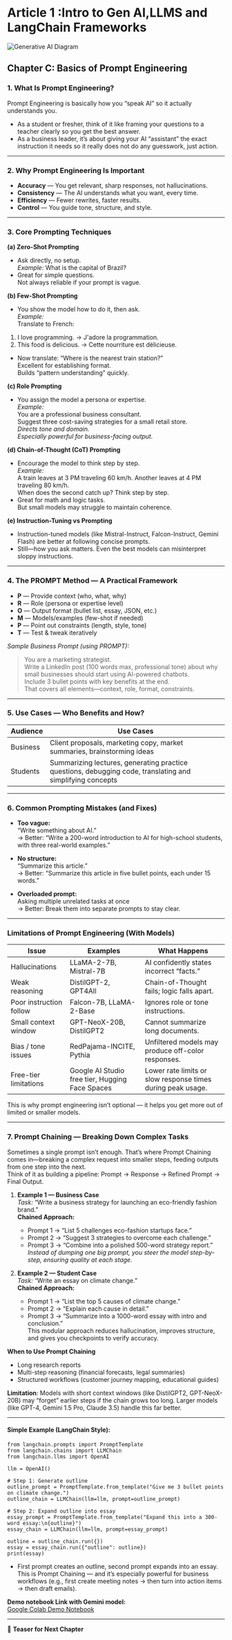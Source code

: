 # Article 1 :Intro to Gen AI,LLMS and LangChain Frameworks
 ![Generative AI Diagram](https://drive.google.com/uc?export=view&id=1nLrHYcZ4-pea9MBU91p7kq9gAWjy5vQR)

## Chapter C: Basics of Prompt Engineering

### **1. What Is Prompt Engineering?**

Prompt Engineering is basically how you “speak AI” so it actually understands you.  
* As a student or fresher, think of it like framing your questions to a teacher clearly so you get the best answer.  
* As a business leader, it’s about giving your AI “assistant” the exact instruction it needs so it really does not do any guesswork, just action.


---

### **2. Why Prompt Engineering Is Important**

- **Accuracy** — You get relevant, sharp responses, not hallucinations.
- **Consistency** — The AI understands what you want, every time.
- **Efficiency** — Fewer rewrites, faster results.
- **Control** — You guide tone, structure, and style.


---

### **3. Core Prompting Techniques**

**(a) Zero-Shot Prompting**  
- Ask directly, no setup.  
*Example:* What is the capital of Brazil?  
- Great for simple questions.  
Not always reliable if your prompt is vague.

**(b) Few-Shot Prompting**  
 - You show the model how to do it, then ask.  
*Example:*  
Translate to French:  
1. I love programming. → J'adore la programmation.  
2. This food is delicious. → Cette nourriture est délicieuse.

- Now translate: “Where is the nearest train station?”  
Excellent for establishing format.  
Builds “pattern understanding” quickly.

**(c) Role Prompting**  
- You assign the model a persona or expertise.  
*Example:*  
    You are a professional business consultant.  
Suggest three cost-saving strategies for a small retail store.  
*Directs tone and domain.  
Especially powerful for business-facing output.*

**(d) Chain-of-Thought (CoT) Prompting**  
- Encourage the model to think step by step.  
*Example:*  
A train leaves at 3 PM traveling 60 km/h. Another leaves at 4 PM traveling 80 km/h.  
When does the second catch up? Think step by step.  
- Great for math and logic tasks.  
But small models may struggle to maintain coherence.

**(e) Instruction-Tuning vs Prompting**  
- Instruction-tuned models (like Mistral-Instruct, Falcon-Instruct, Gemini Flash) are better at following concise prompts.  
- Still—how you ask matters. Even the best models can misinterpret sloppy instructions.


---

### **4. The PROMPT Method — A Practical Framework**

- **P** — Provide context (who, what, why)
- **R** — Role (persona or expertise level)
- **O** — Output format (bullet list, essay, JSON, etc.)
- **M** — Models/examples (few-shot if needed)
- **P** — Point out constraints (length, style, tone)
- **T** — Test & tweak iteratively

*Sample Business Prompt (using PROMPT):*  
>You are a marketing strategist.  
Write a LinkedIn post (100 words max, professional tone) about why small businesses should start using AI-powered chatbots.  
Include 3 bullet points with key benefits at the end.  
That covers all elements—context, role, format, constraints.


---

### **5. Use Cases — Who Benefits and How?**

| Audience    | Use Cases                                                    |
|-------------|--------------------------------------------------------------|
| Business    | Client proposals, marketing copy, market summaries, brainstorming ideas |
| Students    | Summarizing lectures, generating practice questions, debugging code, translating and simplifying concepts |


---

### **6. Common Prompting Mistakes (and Fixes)**

- **Too vague:**  
  “Write something about AI.”  
  → Better: “Write a 200-word introduction to AI for high-school students, with three real-world examples.”

- **No structure:**  
  “Summarize this article.”  
  → Better: “Summarize this article in five bullet points, each under 15 words.”

- **Overloaded prompt:**  
  Asking multiple unrelated tasks at once  
  → Better: Break them into separate prompts to stay clear.

---

### Limitations of Prompt Engineering (With Models)

| Issue                | Examples                    | What Happens                                          |
|----------------------|----------------------------|-------------------------------------------------------|
| Hallucinations       | LLaMA-2-7B, Mistral-7B     | AI confidently states incorrect “facts.”              |
| Weak reasoning       | DistilGPT-2, GPT4All       | Chain-of-Thought fails; logic falls apart.            |
| Poor instruction follow | Falcon-7B, LLaMA-2-Base | Ignores role or tone instructions.                    |
| Small context window | GPT-NeoX-20B, DistilGPT2   | Cannot summarize long documents.                      |
| Bias / tone issues   | RedPajama-INCITE, Pythia   | Unfiltered models may produce off-color responses.     |
| Free-tier limitations | Google AI Studio free tier, Hugging Face Spaces | Lower rate limits or slow response times during peak usage. |

This is why prompt engineering isn’t optional — it helps you get more out of limited or smaller models.


---

### **7. Prompt Chaining — Breaking Down Complex Tasks**

Sometimes a single prompt isn’t enough. That’s where Prompt Chaining comes in—breaking a complex request into smaller steps, feeding outputs from one step into the next.  
Think of it as building a pipeline: Prompt → Response → Refined Prompt → Final Output.

1. **Example 1 — Business Case**  
      *Task:* “Write a business strategy for launching an eco-friendly fashion brand.”  
      **Chained Approach:**  
      - Prompt 1 → “List 5 challenges eco-fashion startups face.”  
      - Prompt 2 → “Suggest 3 strategies to overcome each challenge.”  
      - Prompt 3 → “Combine into a polished 500-word strategy report.”  
       *Instead of dumping one big prompt, you steer the model step-by-step, ensuring quality at each stage.*

2. **Example 2 — Student Case**  
     *Task:* “Write an essay on climate change.”  
     **Chained Approach:**  
     - Prompt 1 → “List the top 5 causes of climate change.”  
     - Prompt 2 → “Explain each cause in detail.”  
     - Prompt 3 → “Summarize into a 1000-word essay with intro and conclusion.”  
This modular approach reduces hallucination, improves structure, and gives you checkpoints to verify accuracy.

**When to Use Prompt Chaining**
- Long research reports
- Multi-step reasoning (financial forecasts, legal summaries)
- Structured workflows (customer journey mapping, educational guides)

**Limitation**: Models with short context windows (like DistilGPT2, GPT-NeoX-20B) may “forget” earlier steps if the chain grows too long. Larger models (like GPT-4, Gemini 1.5 Pro, Claude 3.5) handle this far better.

---

#### Simple Example (LangChain Style):

```
from langchain.prompts import PromptTemplate
from langchain.chains import LLMChain
from langchain.llms import OpenAI

llm = OpenAI()

# Step 1: Generate outline
outline_prompt = PromptTemplate.from_template("Give me 3 bullet points on climate change.")
outline_chain = LLMChain(llm=llm, prompt=outline_prompt)

# Step 2: Expand outline into essay
essay_prompt = PromptTemplate.from_template("Expand this into a 300-word essay:\n{outline}")
essay_chain = LLMChain(llm=llm, prompt=essay_prompt)

outline = outline_chain.run({})
essay = essay_chain.run({"outline": outline})
print(essay)
```

- First prompt creates an outline, second prompt expands into an essay.  
This is Prompt Chaining — and it’s especially powerful for business workflows (e.g., first create meeting notes → then turn into action items → then draft emails).

**Demo notebook Link with Gemini model:**  
[Google Colab Demo Notebook](https://colab.research.google.com/drive/1vVKNGmyl_knniFJVlTu3qRy53FgJXrX-?usp=sharing)

---

📌 **Teaser for Next Chapter**  




